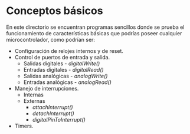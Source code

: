 # Conceptos básicos
En este directorio se encuentran programas sencillos donde se prueba el funcionamiento de características básicas que podrías poseer cualquier microcontrolador, como podrían ser:

- Configuración de relojes internos y de reset.
- Control de puertos de entrada y salida.
	+ Salidas digitales - _digitalWrite()_
	+ Entradas digitales -  _digitalRead()_
	+ Salidas analógicas - _analogWrite()_
	+ Entradas analógicas - _analogRead()_
- Manejo de interrupciones.
	+ Internas
	+ Externas
		* _attachInterrupt()_
		* _detachInterrupt()_
		* _digitalPinToInterrupt()_
- Timers.